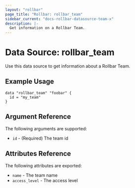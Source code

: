 ```yaml
---
layout: "rollbar"
page_title: "Rollbar: rollbar_team"
sidebar_current: "docs-rollbar-datasource-team-x"
description: |-
  Get information on a Rollbar Team.
---
```


# Data Source: rollbar_team

Use this data source to get information about a Rollbar Team.

## Example Usage

```hcl-terraform
data "rollbar_team" "foobar" {
  id = "my_team"
}
```

## Argument Reference

The following arguments are supported:

* `id` - (Required) The team id

## Attributes Reference

The following attributes are exported:

* `name` - The team name
* `access_level` - The access level
